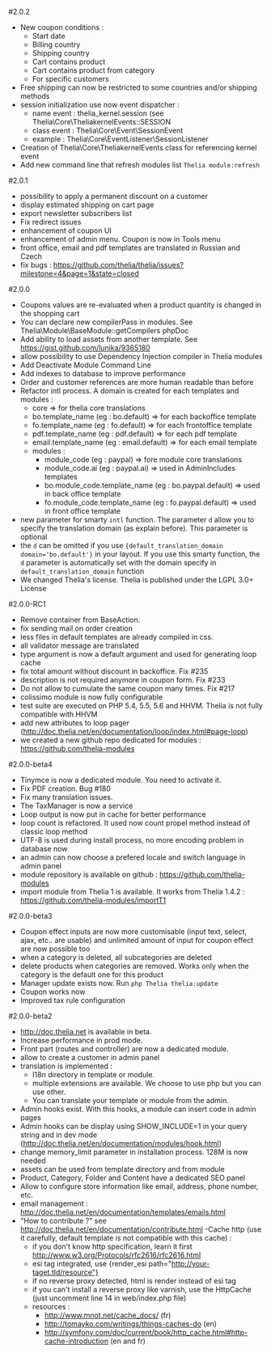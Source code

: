 #2.0.2
- New coupon conditions :
    - Start date
    - Billing country
    - Shipping country
    - Cart contains product
    - Cart contains product from category
    - For specific customers
- Free shipping can now be restricted to some countries and/or shipping methods
- session initialization use now event dispatcher :
    - name event : thelia_kernel.session (see Thelia\Core\TheliakernelEvents::SESSION
    - class event : Thelia\Core\Event\SessionEvent
    - example : Thelia\Core\EventListener\SessionListener
- Creation of Thelia\Core\TheliakernelEvents class for referencing kernel event
- Add new command line that refresh modules list `Thelia module:refresh`


#2.0.1
- possibility to apply a permanent discount on a customer
- display estimated shipping on cart page
- export newsletter subscribers list
- Fix redirect issues
- enhancement of coupon UI
- enhancement of admin menu. Coupon is now in Tools menu
- front office, email and pdf templates are translated in Russian and Czech
- fix bugs : https://github.com/thelia/thelia/issues?milestone=4&page=1&state=closed

#2.0.0
- Coupons values are re-evaluated when a product quantity is changed in the shopping cart
- You can declare new compilerPass in modules. See Thelia\Module\BaseModule::getCompilers phpDoc
- Add ability to load assets from another template. See https://gist.github.com/lunika/9365180
- allow possibility to use Dependency Injection compiler in Thelia modules
- Add Deactivate Module Command Line
- Add indexes to  database to improve performance
- Order and customer references are more human readable than before
- Refactor intl process. A domain is created for each templates and modules :
    - core => for thelia core translations
    - bo.template_name (eg : bo.default) => for each backoffice template
    - fo.template_name (eg : fo.default) => for each frontoffice template
    - pdf.template_name (eg : pdf.default) => for each pdf template
    - email.template_name (eg : email.default) => for each email template
    - modules :
        - module_code (eg : paypal) => fore module core translations
        - module_code.ai (eg : paypal.ai) => used in AdminIncludes templates
        - bo.module_code.template_name (eg : bo.paypal.default) => used in back office template
        - fo.module_code.template_name (eg : fo.paypal.default) => used in front office template
- new parameter for smarty ```intl``` function. The parameter ```d``` allow you to specify the translation domain (as explain before). This parameter is optional
- the ```d``` can be omitted if you use ```{default_translation_domain domain='bo.default'}``` in your layout. If you use this smarty function, the ```d``` parameter is automatically set with the domain specify in ```default_translation_domain``` function
- We changed Thelia's license. Thelia is published  under the LGPL 3.0+ License


#2.0.0-RC1
- Remove container from BaseAction.
- fix sending mail on order creation
- less files in default templates are already compiled in css.
- all validator message are translated
- type argument is now a default argument and used for generating loop cache
- fix total amount without discount in backoffice. Fix #235
- description is not required anymore in coupon form. Fix #233
- Do not allow to cumulate the same coupon many times. Fix #217
- colissimo module is now fully configurable
- test suite are executed on PHP 5.4, 5.5, 5.6 and HHVM. Thelia is not fully compatible with HHVM
- add new attributes to loop pager (http://doc.thelia.net/en/documentation/loop/index.html#page-loop)
- we created a new github repo dedicated for modules : https://github.com/thelia-modules

#2.0.0-beta4
- Tinymce is now a dedicated module. You need to activate it.
- Fix PDF creation. Bug #180
- Fix many translation issues.
- The TaxManager is now a service
- Loop output is now put in cache for better performance
- loop count is refactored. It used now count propel method instead of classic loop method
- UTF-8 is used during install process, no more encoding problem in database now
- an admin can now choose a prefered locale and switch language in admin panel
- module repository is available on github : https://github.com/thelia-modules
- import module from Thelia 1 is available. It works from Thelia 1.4.2 : https://github.com/thelia-modules/importT1

#2.0.0-beta3
- Coupon effect inputs are now more customisable (input text, select, ajax, etc.. are usable) and unlimited amount of input for coupon effect are now possible too
- when a category is deleted, all subcategories are deleted
- delete products when categories are removed. Works only when the category is the default one for this product
- Manager update exists now. Run ```php Thelia thelia:update```
- Coupon works now
- Improved tax rule configuration

#2.0.0-beta2

- http://doc.thelia.net is available in beta.
- Increase performance in prod mode.
- Front part (routes and controller) are now a dedicated module.
- allow to create a customer in admin panel
- translation is implemented :
	- I18n directory in template or module.
	- multiple extensions are available. We choose to use php but you can use other.
	- You can translate your template or module from the admin.
- Admin hooks exist. With this hooks, a module can insert code in admin pages
- Admin hooks can be display using SHOW_INCLUDE=1 in your query string and in dev mode (http://doc.thelia.net/en/documentation/modules/hook.html)
- change memory_limit parameter in installation process. 128M is now needed
- assets can be used from template directory and from module
- Product, Category, Folder and Content have a dedicated SEO panel
- Allow to configure store information like email, address, phone number, etc.
- email management : http://doc.thelia.net/en/documentation/templates/emails.html
- "How to contribute ?" see http://doc.thelia.net/en/documentation/contribute.html
-Cache http (use it carefully, default template is not compatible with this cache) :
	- if you don't know http specification, learn it first http://www.w3.org/Protocols/rfc2616/rfc2616.html
	- esi tag integrated, use {render_esi path="http://your-taget.tld/resource"}
	- if no reverse proxy detected, html is render instead of esi tag
	- if you can't install a reverse proxy like varnish, use the HttpCache (just uncomment line 14 in web/index.php file)
	- resources :
		- http://www.mnot.net/cache_docs/ (fr)
		- http://tomayko.com/writings/things-caches-do (en)
		- http://symfony.com/doc/current/book/http_cache.html#http-cache-introduction (en and fr)